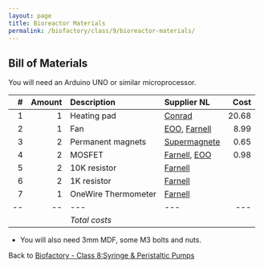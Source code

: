 ```yaml
---
layout: page
title: Bioreactor Materials
permalink: /biofactory/class/9/bioreactor-materials/
---
```


## Bill of Materials

You will need an Arduino UNO or similar microprocessor.

|#|Amount|Description|Supplier NL|Cost|
|-:|----:|:---------|:-------|---:|
|1|1|Heating pad|[Conrad](https://www.conrad.nl/nl/verwarmingsfolie-zelfklevend-12-vdc-12-vac-22-w-veiligheidstype-ipx4-90-mm-thermo-1216623.html?sc.ref=Product%20Details)|20.68|
|2|1|Fan|[EOO](http://www.eoo-bv.nl/index.php?_a=viewProd&productId=13244), [Farnell](http://nl.farnell.com/bisonic/sp802512l-03/fan-80x25mm-12vdc/dp/1832326)|8.99|
|3|2|Permanent magnets|[Supermagnete](http://www.supermagnete.nl/blokmagneten-neodymium-middelgroot/blokmagneet-10mm-x-10mm-x-5mm-neodymium-n42-vernikkeld_Q-10-10-05-N)|0.65|
|4|2|MOSFET|[Farnell](http://nl.farnell.com/stmicroelectronics/stp36nf06l/mosfet-n-logic-to-220/dp/9935614?CMP=i-bf9f-00001000), [EOO](http://www.eoo-bv.nl/index.php?_a=viewProd&productId=1279)|0.98|
|5|2|10K resistor|[Farnell](http://nl.farnell.com/multicomp/mcmf0w8ff1002a20/metal-film-resistor-10kohm-125mw/dp/1127017)
|6|2|1K resistor|[Farnell](http://nl.farnell.com/multicomp/mcmf0w8ff1001a20/metal-film-resistor-1kohm-125mw/dp/1127016)
|7|1|OneWire Thermometer|[Farnell](http://nl.farnell.com/maxim-integrated-products/ds18s20/digital-thermometer-18s20-3to/dp/9724761)
|--|--|---|---|---|
|||*Total costs*|||

* You will also need 3mm MDF, some M3 bolts and nuts.

Back to [Biofactory - Class 8:Syringe & Peristaltic Pumps](/biofactory/class/8-pumps/)
